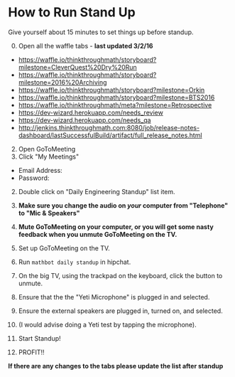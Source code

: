 # How to Run Stand Up

Give yourself about 15 minutes to set things up before standup.

0. Open all the waffle tabs - **last updated 3/2/16**

- https://waffle.io/thinkthroughmath/storyboard?milestone=CleverQuest%20Dry%20Run
- https://waffle.io/thinkthroughmath/storyboard?milestone=2016%20Archiving
- https://waffle.io/thinkthroughmath/storyboard?milestone=Orkin
- https://waffle.io/thinkthroughmath/storyboard?milestone=BTS2016
- https://waffle.io/thinkthroughmath/meta?milestone=Retrospective
- https://dev-wizard.herokuapp.com/needs_review
- https://dev-wizard.herokuapp.com/needs_qa
- http://jenkins.thinkthroughmath.com:8080/job/release-notes-dashboard/lastSuccessfulBuild/artifact/full_release_notes.html

2. Open GoToMeeting
  1. Click "My Meetings"
  - Email Address:  
  - Password: 
  2. Double click on "Daily Engineering Standup" list item.
  3. **Make sure you change the audio on *your* computer  from "Telephone" to "Mic & Speakers"**
  4. **Mute GoToMeeting on your computer, or you will get some nasty feedback when you unmute GoToMeeting on the TV.**

3. Set up GoToMeeting on the TV.
  1. Run `mathbot daily standup` in hipchat.
  2. On the big TV, using the trackpad on the keyboard, click the button to unmute.
  3. Ensure that the the "Yeti Microphone" is plugged in and selected.
  4. Ensure the external speakers are plugged in, turned on, and selected.
  5. (I would advise doing a Yeti test by tapping the microphone).

4. Start Standup!
5. PROFIT!!

**If there are any changes to the tabs please update the list after standup**
